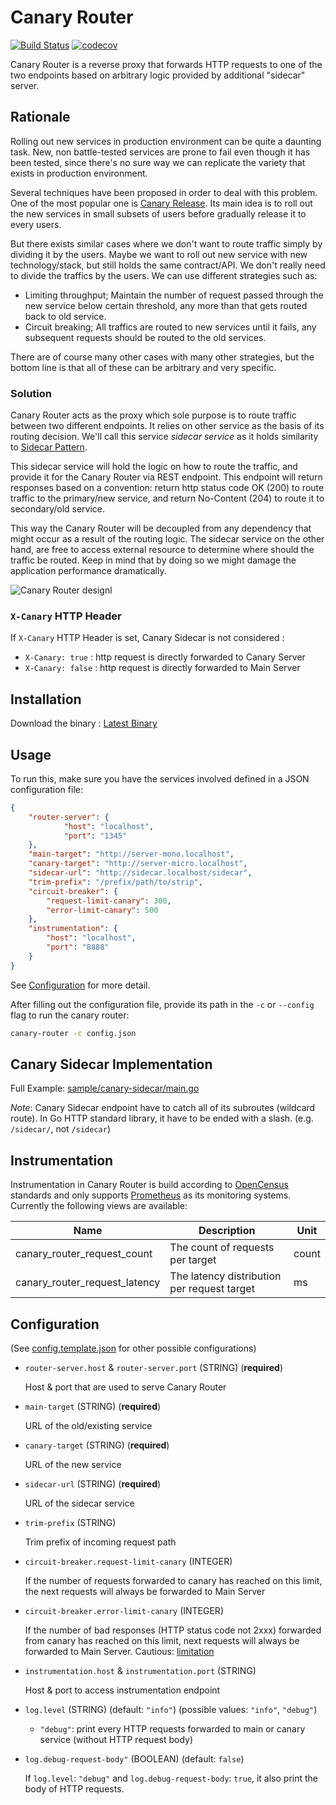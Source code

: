 # Canary Router

[![Build Status](https://travis-ci.com/tiket-libre/canary-router.svg?branch=master)](https://travis-ci.com/tiket-libre/canary-router)
[![codecov](https://codecov.io/gh/tiket-libre/canary-router/branch/master/graph/badge.svg)](https://codecov.io/gh/tiket-libre/canary-router)

Canary Router is a reverse proxy that forwards HTTP requests to one of the two endpoints based on arbitrary logic provided by additional "sidecar" server.

## Rationale

Rolling out new services in production environment can be quite a daunting task. New, non battle-tested services are prone to fail even though it has been tested, since there's no sure way we can replicate the variety that exists in production environment.

Several techniques have been proposed in order to deal with this problem. One of the most popular one is [Canary Release](https://martinfowler.com/bliki/CanaryRelease.html). Its main idea is to roll out the new services in small subsets of users before gradually release it to every users.

But there exists similar cases where we don't want to route traffic simply by dividing it by the users. Maybe we want to roll out new service with new technology/stack, but still holds the same contract/API. We don't really need to divide the traffics by the users. We can use different strategies such as:

- Limiting throughput; Maintain the number of request passed through the new service below certain threshold, any more than that gets routed back to old service.
- Circuit breaking; All traffics are routed to new services until it fails, any subsequent requests should be routed to the old services.

There are of course many other cases with many other strategies, but the bottom line is that all of these can be arbitrary and very specific.

### Solution

Canary Router acts as the proxy which sole purpose is to route traffic between two different endpoints. It relies on other service as the basis of its routing decision. We'll call this service *sidecar service* as it holds similarity to [Sidecar Pattern](https://docs.microsoft.com/en-us/azure/architecture/patterns/sidecar).

This sidecar service will hold the logic on how to route the traffic, and provide it for the Canary Router via REST endpoint. This endpoint will return responses based on a convention: return http status code OK (200) to route traffic to the primary/new service, and return No-Content (204) to route it to secondary/old service.

This way the Canary Router will be decoupled from any dependency that might occur as a result of the routing logic. The sidecar service on the other hand, are free to access external resource to determine where should the traffic be routed. Keep in mind that by doing so we might damage the application performance dramatically.

![Canary Router designl](https://user-images.githubusercontent.com/55460/62674501-dd5f7b80-b9cc-11e9-8174-4903c6f1beeb.png)

### `X-Canary` HTTP Header

If `X-Canary` HTTP Header is set, Canary Sidecar is not considered :

- `X-Canary: true` : http request is directly forwarded to Canary Server
- `X-Canary: false` : http request is directly forwarded to Main Server

## Installation

Download the binary : [Latest Binary](https://github.com/tiket-libre/canary-router/releases/latest)

## Usage

To run this, make sure you have the services involved defined in a JSON configuration file:

```json
{
    "router-server": {
            "host": "localhost",
            "port": "1345"
    },
    "main-target": "http://server-mono.localhost",
    "canary-target": "http://server-micro.localhost",
    "sidecar-url": "http://sidecar.localhost/sidecar",
    "trim-prefix": "/prefix/path/to/strip",
    "circuit-breaker": {
        "request-limit-canary": 300,
        "error-limit-canary": 500
    },
    "instrumentation": {
        "host": "localhost",
        "port": "8888"
    }
}
```

See [Configuration](#Configuration) for more detail.

After filling out the configuration file, provide its path in the `-c` or `--config` flag to run the canary router:

```sh
canary-router -c config.json
```

## Canary Sidecar Implementation

Full Example: [sample/canary-sidecar/main.go](sample/canary-sidecar/main.go)

*Note*: Canary Sidecar endpoint have to catch all of its subroutes (wildcard route). In Go HTTP standard library, it have to be ended with a slash. (e.g. `/sidecar/`, not `/sidecar`)

## Instrumentation

Instrumentation in Canary Router is build according to [OpenCensus](https://opencensus.io/) standards and only supports [Prometheus](https://prometheus.io/) as its monitoring systems. Currently the following views are available:

| Name                          | Description                                 | Unit  |
| ----------------------------- | ------------------------------------------- | ----- |
| canary_router_request_count   | The count of requests per target            | count |
| canary_router_request_latency | The latency distribution per request target | ms    |

## Configuration

(See [config.template.json](config.template.json) for other possible configurations)

- `router-server.host` & `router-server.port` (STRING) (**required**)
  
  Host & port that are used to serve Canary Router

- `main-target` (STRING) (**required**)
  
  URL of the old/existing service

- `canary-target` (STRING) (**required**)
  
  URL of the new service

- `sidecar-url` (STRING) (**required**)
  
  URL of the sidecar service

- `trim-prefix` (STRING)

  Trim prefix of incoming request path

- `circuit-breaker.request-limit-canary` (INTEGER)

  If the number of requests forwarded to canary has reached on this limit, the next requests will always be forwarded to Main Server

- `circuit-breaker.error-limit-canary` (INTEGER)

  If the number of bad responses (HTTP status code not 2xxx) forwarded from canary has reached on this limit, next requests will always be forwarded to Main Server. Cautious: [limitation](https://github.com/tiket-libre/canary-router/pull/36#issue-309845206)

- `instrumentation.host` & `instrumentation.port` (STRING)

  Host & port to access instrumentation endpoint

- `log.level` (STRING) (default: `"info"`) (possible values: `"info"`, `"debug"`)

  - `"debug"`: print every HTTP requests forwarded to main or canary service (without HTTP request body)

- `log.debug-request-body"` (BOOLEAN) (default: `false`)

  If `log.level`: `"debug"` and `log.debug-request-body`: `true`, it also print the body of HTTP requests.
